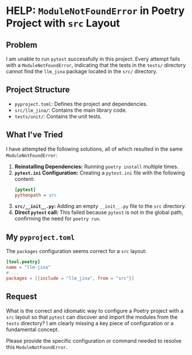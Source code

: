 # HELP: `ModuleNotFoundError` in Poetry Project with `src` Layout

## Problem

I am unable to run `pytest` successfully in this project. Every attempt fails with a `ModuleNotFoundError`, indicating that the tests in the `tests/` directory cannot find the `llm_jina` package located in the `src/` directory.

## Project Structure

- `pyproject.toml`: Defines the project and dependencies.
- `src/llm_jina/`: Contains the main library code.
- `tests/unit/`: Contains the unit tests.

## What I've Tried

I have attempted the following solutions, all of which resulted in the same `ModuleNotFoundError`:

1.  **Reinstalling Dependencies:** Running `poetry install` multiple times.
2.  **`pytest.ini` Configuration:** Creating a `pytest.ini` file with the following content:
    ```ini
    [pytest]
    pythonpath = src
    ```
3.  **`src/__init__.py`:** Adding an empty `__init__.py` file to the `src` directory.
4.  **Direct `pytest` call:** This failed because `pytest` is not in the global path, confirming the need for `poetry run`.

## My `pyproject.toml`

The `packages` configuration seems correct for a `src` layout:

```toml
[tool.poetry]
name = "llm-jina"
# ...
packages = [{include = "llm_jina", from = "src"}]
```

## Request

What is the correct and idiomatic way to configure a Poetry project with a `src` layout so that `pytest` can discover and import the modules from the `tests` directory? I am clearly missing a key piece of configuration or a fundamental concept.

Please provide the specific configuration or command needed to resolve this `ModuleNotFoundError`.
